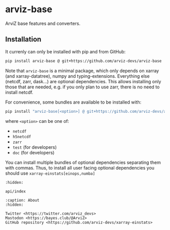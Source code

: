 # arviz-base
ArviZ base features and converters.

## Installation

It currenly can only be installed with pip and from GitHub:

```bash
pip install arviz-base @ git+https://github.com/arviz-devs/arviz-base
```

Note that `arviz-base` is a minimal package, which only depends on
xarray (and xarray-datatree), numpy and typing-extensions.
Everything else (netcdf, zarr, dask...) are optional dependencies.
This allows installing only those that are needed, e.g. if you
only plan to use zarr, there is no need to install netcdf.

For convenience, some bundles are available to be installed with:

```bash
pip install "arviz-base[<option>] @ git+https://github.com/arviz-devs/arviz-base"
```

where `<option>` can be one of:

* `netcdf`
* `h5netcdf`
* `zarr`
* `test` (for developers)
* `doc` (for developers)


You can install multiple bundles of optional dependencies separating them with commas.
Thus, to install all user facing optional dependencies you should use `xarray-einstats[einops,numba]`

```{toctree}
:hidden:

api/index
```

```{toctree}
:caption: About
:hidden:

Twitter <https://twitter.com/arviz_devs>
Mastodon <https://bayes.club/@ArviZ>
GitHub repository <https://github.com/arviz-devs/xarray-einstats>
```
